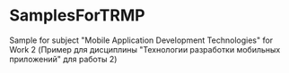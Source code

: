 # SamplesForTRMP
Sample for subject "Mobile Application Development Technologies" for Work 2 (Пример для дисциплины "Технологии разработки мобильных приложений" для работы 2)
